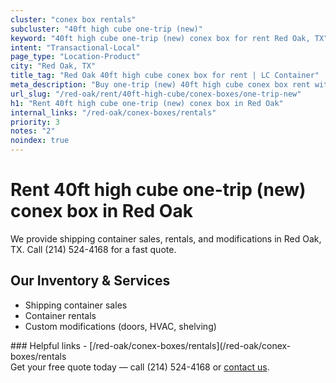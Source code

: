 ```yaml
---
cluster: "conex box rentals"
subcluster: "40ft high cube one-trip (new)"
keyword: "40ft high cube one-trip (new) conex box for rent Red Oak, TX"
intent: "Transactional-Local"
page_type: "Location-Product"
city: "Red Oak, TX"
title_tag: "Red Oak 40ft high cube conex box for rent | LC Container"
meta_description: "Buy one-trip (new) 40ft high cube conex box rent with local delivery in Red Oak, TX. LC Container — local Since 2003. Request a fast quote today."
url_slug: "/red-oak/rent/40ft-high-cube/conex-boxes/one-trip-new"
h1: "Rent 40ft high cube one-trip (new) conex box in Red Oak"
internal_links: "/red-oak/conex-boxes/rentals"
priority: 3
notes: "2"
noindex: true
---
```


# Rent 40ft high cube one-trip (new) conex box in Red Oak

We provide shipping container sales, rentals, and modifications in Red Oak, TX. Call (214) 524-4168 for a fast quote.

## Our Inventory & Services
- Shipping container sales
- Container rentals
- Custom modifications (doors, HVAC, shelving)

<div data-section="internal-links">
### Helpful links
- [/red-oak/conex-boxes/rentals](/red-oak/conex-boxes/rentals
</div>

<div data-section="cta">
Get your free quote today — call (214) 524-4168 or <a href="/contact">contact us</a>.
</div>

<script type="application/ld+json">{"@context":"https://schema.org","@type":"FAQPage","mainEntity":[{"@type":"Question","name":"How much does delivery cost in Red Oak, TX?","acceptedAnswer":{"@type":"Answer","text":"Delivery costs vary by distance and container size. Most deliveries in Red Oak, TX range from $150-$300. Call (214) 524-4168 for an exact quote based on your specific location."}},{"@type":"Question","name":"Do you offer financing or payment plans?","acceptedAnswer":{"@type":"Answer","text":"We accept major credit cards, checks, and can discuss commercial terms for bulk purchases. Call (214) 524-4168 to discuss options."}},{"@type":"Question","name":"Can you customize containers in Red Oak, TX?","acceptedAnswer":{"@type":"Answer","text":"Yes — we perform modifications like doors, HVAC, insulation, and shelving. Request a custom quote at (214) 524-4168 or via our contact form."}}]}</script>
